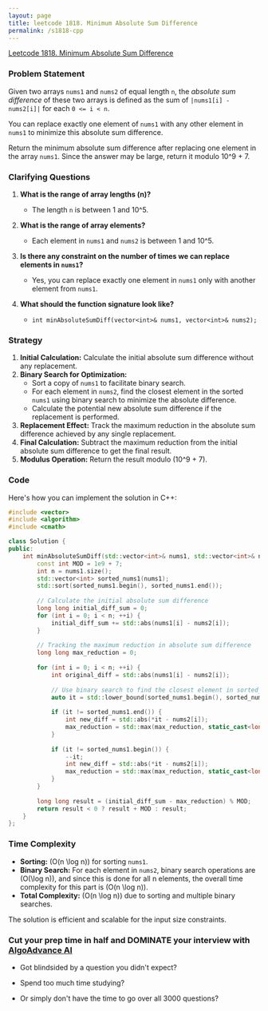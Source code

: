 ```yaml
---
layout: page
title: leetcode 1818. Minimum Absolute Sum Difference
permalink: /s1818-cpp
---
```

[Leetcode 1818. Minimum Absolute Sum Difference](https://algoadvance.github.io/algoadvance/l1818)
### Problem Statement

Given two arrays `nums1` and `nums2` of equal length `n`, the *absolute sum difference* of these two arrays is defined as the sum of `|nums1[i] - nums2[i]|` for each `0 <= i < n`.

You can replace exactly one element of `nums1` with any other element in `nums1` to minimize this absolute sum difference.

Return the minimum absolute sum difference after replacing one element in the array `nums1`. Since the answer may be large, return it modulo 10^9 + 7.

### Clarifying Questions

1. **What is the range of array lengths (n)?**
   - The length `n` is between 1 and 10^5.
   
2. **What is the range of array elements?**
   - Each element in `nums1` and `nums2` is between 1 and 10^5.

3. **Is there any constraint on the number of times we can replace elements in `nums1`?**
   - Yes, you can replace exactly one element in `nums1` only with another element from `nums1`.

4. **What should the function signature look like?**
   - `int minAbsoluteSumDiff(vector<int>& nums1, vector<int>& nums2);`

### Strategy

1. **Initial Calculation:** Calculate the initial absolute sum difference without any replacement.
2. **Binary Search for Optimization:**
   - Sort a copy of `nums1` to facilitate binary search.
   - For each element in `nums2`, find the closest element in the sorted `nums1` using binary search to minimize the absolute difference.
   - Calculate the potential new absolute sum difference if the replacement is performed.
3. **Replacement Effect:** Track the maximum reduction in the absolute sum difference achieved by any single replacement.
4. **Final Calculation:** Subtract the maximum reduction from the initial absolute sum difference to get the final result.
5. **Modulus Operation:** Return the result modulo \(10^9 + 7\).

### Code

Here's how you can implement the solution in C++:

```cpp
#include <vector>
#include <algorithm>
#include <cmath>

class Solution {
public:
    int minAbsoluteSumDiff(std::vector<int>& nums1, std::vector<int>& nums2) {
        const int MOD = 1e9 + 7;
        int n = nums1.size();
        std::vector<int> sorted_nums1(nums1);
        std::sort(sorted_nums1.begin(), sorted_nums1.end());
        
        // Calculate the initial absolute sum difference
        long long initial_diff_sum = 0;
        for (int i = 0; i < n; ++i) {
            initial_diff_sum += std::abs(nums1[i] - nums2[i]);
        }
        
        // Tracking the maximum reduction in absolute sum difference
        long long max_reduction = 0;
        
        for (int i = 0; i < n; ++i) {
            int original_diff = std::abs(nums1[i] - nums2[i]);
            
            // Use binary search to find the closest element in sorted_nums1 to nums2[i]
            auto it = std::lower_bound(sorted_nums1.begin(), sorted_nums1.end(), nums2[i]);
            
            if (it != sorted_nums1.end()) {
                int new_diff = std::abs(*it - nums2[i]);
                max_reduction = std::max(max_reduction, static_cast<long long>(original_diff) - new_diff);
            }
            
            if (it != sorted_nums1.begin()) {
                --it;
                int new_diff = std::abs(*it - nums2[i]);
                max_reduction = std::max(max_reduction, static_cast<long long>(original_diff) - new_diff);
            }
        }
        
        long long result = (initial_diff_sum - max_reduction) % MOD;
        return result < 0 ? result + MOD : result;
    }
};
```

### Time Complexity

- **Sorting:** \(O(n \log n)\) for sorting `nums1`.
- **Binary Search:** For each element in `nums2`, binary search operations are \(O(\log n)\), and since this is done for all n elements, the overall time complexity for this part is \(O(n \log n)\).
- **Total Complexity:** \(O(n \log n)\) due to sorting and multiple binary searches.

The solution is efficient and scalable for the input size constraints.


### Cut your prep time in half and DOMINATE your interview with [AlgoAdvance AI](https://algoAdvance.com)

- Got blindsided by a question you didn't expect?

- Spend too much time studying?

- Or simply don't have the time to go over all 3000 questions?

